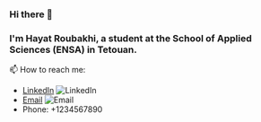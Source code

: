 ### Hi there 👋

### I'm Hayat Roubakhi, a student at the School of Applied Sciences (ENSA) in Tetouan.

📫 How to reach me:

- [LinkedIn](https://www.linkedin.com/in/example) ![LinkedIn](https://img.shields.io/badge/-LinkedIn-blue?style=flat-square&logo=linkedin)
- [Email](mailto:example@example.com) ![Email](https://img.shields.io/badge/-Email-red?style=flat-square&logo=gmail)
- Phone: +1234567890


<!--
**hayatvyhr/hayatvyhr** is a ✨ _special_ ✨ repository because its `README.md` (this file) appears on your GitHub profile.

Here are some ideas to get you started:

- 🔭 I’m currently working on ...
- 🌱 I’m currently learning ...
- 👯 I’m looking to collaborate on ...
- 🤔 I’m looking for help with ...
- 💬 Ask me about ...
- 📫 How to reach me: ...
- 😄 Pronouns: ...
- ⚡ Fun fact: ...
-->

